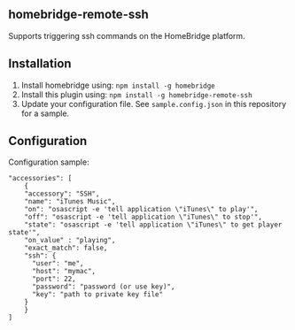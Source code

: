## homebridge-remote-ssh

Supports triggering ssh commands on the HomeBridge platform.

## Installation

1. Install homebridge using: `npm install -g homebridge`
2. Install this plugin using: `npm install -g homebridge-remote-ssh`
3. Update your configuration file. See `sample.config.json` in this repository for a sample.

## Configuration

Configuration sample:

```
"accessories": [
	{
    "accessory": "SSH",
    "name": "iTunes Music",
    "on": "osascript -e 'tell application \"iTunes\" to play'",
    "off": "osascript -e 'tell application \"iTunes\" to stop'",
    "state": "osascript -e 'tell application \"iTunes\" to get player state'",
    "on_value" : "playing",
    "exact_match": false,
    "ssh": {
      "user": "me",
      "host": "mymac",
      "port": 22,
      "password": "password (or use key)",
      "key": "path to private key file"
    }
	}
]
```
